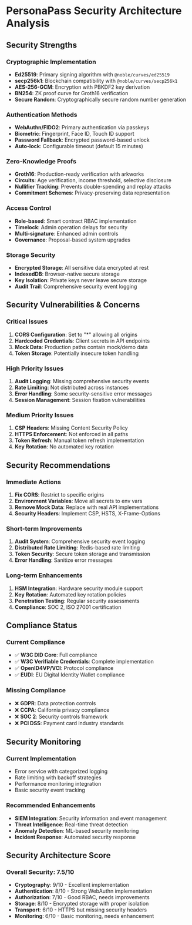 # PersonaPass Security Architecture Analysis

## Security Strengths

### Cryptographic Implementation
- **Ed25519**: Primary signing algorithm with `@noble/curves/ed25519`
- **secp256k1**: Blockchain compatibility with `@noble/curves/secp256k1`
- **AES-256-GCM**: Encryption with PBKDF2 key derivation
- **BN254**: ZK proof curve for Groth16 verification
- **Secure Random**: Cryptographically secure random number generation

### Authentication Methods
- **WebAuthn/FIDO2**: Primary authentication via passkeys
- **Biometric**: Fingerprint, Face ID, Touch ID support
- **Password Fallback**: Encrypted password-based unlock
- **Auto-lock**: Configurable timeout (default 15 minutes)

### Zero-Knowledge Proofs
- **Groth16**: Production-ready verification with arkworks
- **Circuits**: Age verification, income threshold, selective disclosure
- **Nullifier Tracking**: Prevents double-spending and replay attacks
- **Commitment Schemes**: Privacy-preserving data representation

### Access Control
- **Role-based**: Smart contract RBAC implementation
- **Timelock**: Admin operation delays for security
- **Multi-signature**: Enhanced admin controls
- **Governance**: Proposal-based system upgrades

### Storage Security
- **Encrypted Storage**: All sensitive data encrypted at rest
- **IndexedDB**: Browser-native secure storage
- **Key Isolation**: Private keys never leave secure storage
- **Audit Trail**: Comprehensive security event logging

## Security Vulnerabilities & Concerns

### Critical Issues
1. **CORS Configuration**: Set to "*" allowing all origins
2. **Hardcoded Credentials**: Client secrets in API endpoints
3. **Mock Data**: Production paths contain mock/demo data
4. **Token Storage**: Potentially insecure token handling

### High Priority Issues
1. **Audit Logging**: Missing comprehensive security events
2. **Rate Limiting**: Not distributed across instances
3. **Error Handling**: Some security-sensitive error messages
4. **Session Management**: Session fixation vulnerabilities

### Medium Priority Issues
1. **CSP Headers**: Missing Content Security Policy
2. **HTTPS Enforcement**: Not enforced in all paths
3. **Token Refresh**: Manual token refresh implementation
4. **Key Rotation**: No automated key rotation

## Security Recommendations

### Immediate Actions
1. **Fix CORS**: Restrict to specific origins
2. **Environment Variables**: Move all secrets to env vars
3. **Remove Mock Data**: Replace with real API implementations
4. **Security Headers**: Implement CSP, HSTS, X-Frame-Options

### Short-term Improvements
1. **Audit System**: Comprehensive security event logging
2. **Distributed Rate Limiting**: Redis-based rate limiting
3. **Token Security**: Secure token storage and transmission
4. **Error Handling**: Sanitize error messages

### Long-term Enhancements
1. **HSM Integration**: Hardware security module support
2. **Key Rotation**: Automated key rotation policies
3. **Penetration Testing**: Regular security assessments
4. **Compliance**: SOC 2, ISO 27001 certification

## Compliance Status

### Current Compliance
- ✅ **W3C DID Core**: Full compliance
- ✅ **W3C Verifiable Credentials**: Complete implementation
- ✅ **OpenID4VP/VCI**: Protocol compliance
- ✅ **EUDI**: EU Digital Identity Wallet compliance

### Missing Compliance
- ❌ **GDPR**: Data protection controls
- ❌ **CCPA**: California privacy compliance
- ❌ **SOC 2**: Security controls framework
- ❌ **PCI DSS**: Payment card industry standards

## Security Monitoring

### Current Implementation
- Error service with categorized logging
- Rate limiting with backoff strategies
- Performance monitoring integration
- Basic security event tracking

### Recommended Enhancements
- **SIEM Integration**: Security information and event management
- **Threat Intelligence**: Real-time threat detection
- **Anomaly Detection**: ML-based security monitoring
- **Incident Response**: Automated security response

## Security Architecture Score

### Overall Security: 7.5/10
- **Cryptography**: 9/10 - Excellent implementation
- **Authentication**: 8/10 - Strong WebAuthn implementation
- **Authorization**: 7/10 - Good RBAC, needs improvements
- **Storage**: 8/10 - Encrypted storage with proper isolation
- **Transport**: 6/10 - HTTPS but missing security headers
- **Monitoring**: 6/10 - Basic monitoring, needs enhancement